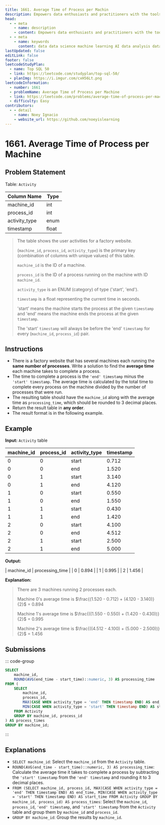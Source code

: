 ```yaml
---
title: 1661. Average Time of Process per Machin
description: Empowers data enthusiasts and practitioners with the tools and knowledge to unlock the potential of data.
head:
  - - meta
    - name: description
    - content: Empowers data enthusiasts and practitioners with the tools and knowledge to unlock the potential of data.
  - - meta
    - name: keywords
      content: data data science machine learning AI data analysis data-driven data enthusiasts data practitioners
lastUpdated: false
editLink: false
footer: false
leetcodeStudyPlan:
  - name: Top SQL 50
  - link: https://leetcode.com/studyplan/top-sql-50/
  - planImg: https://i.imgur.com/cxH56Lt.png
leetcodeInformation:
  - number: 1661
  - problemName: Average Time of Process per Machine
  - link: https://leetcode.com/problems/average-time-of-process-per-machine/
  - difficulty: Easy
contributors:
  - - detail
    - name: Noey Ignacio
    - website_url: https://github.com/noeyislearning
---
```


# 1661. Average Time of Process per Machine

## Problem Statement

Table: `Activity`

<ScrollableTableContainer>

| Column Name   | Type  |
| ------------- | ----- |
| machine_id    | int   |
| process_id    | int   |
| activity_type | enum  |
| timestamp     | float |

</ScrollableTableContainer>

> The table shows the user activities for a factory website.
>
> (`machine_id`, `process_id`, `activity_type`) is the primary key (combination of columns with unique values) of this table.
>
> `machine_id` is the ID of a machine.
>
> `process_id` is the ID of a process running on the machine with ID `machine_id`.
>
> `activity_type` is an ENUM (category) of type ('start', 'end').
>
> `timestamp` is a float representing the current time in seconds.
>
> 'start' means the machine starts the process at the given `timestamp` and 'end' means the machine ends the process at the given `timestamp`.
>
> The 'start' `timestamp` will always be before the 'end' `timestamp` for every (`machine_id`, `process_id`) pair.

## Instructions

- There is a factory website that has several machines each running the **same number of processes**. Write a solution to find the **average time** each machine takes to complete a process.
- The time to complete a process is the `'end' timestamp` minus the `'start' timestamp`. The average time is calculated by the total time to complete every process on the machine divided by the number of processes that were run.
- The resulting table should have the `machine_id` along with the average time as `processing_time`, which should be rounded to 3 decimal places.
- Return the result table in **any order**.
- The result format is in the following example.

## Example

**Input:** `Activity` table

<ScrollableTableContainer>

| machine_id | process_id | activity_type | timestamp |
| ---------- | ---------- | ------------- | --------- |
| 0          | 0          | start         | 0.712     |
| 0          | 0          | end           | 1.520     |
| 0          | 1          | start         | 3.140     |
| 0          | 1          | end           | 4.120     |
| 1          | 0          | start         | 0.550     |
| 1          | 0          | end           | 1.550     |
| 1          | 1          | start         | 0.430     |
| 1          | 1          | end           | 1.420     |
| 2          | 0          | start         | 4.100     |
| 2          | 0          | end           | 4.512     |
| 2          | 1          | start         | 2.500     |
| 2          | 1          | end           | 5.000     |

</ScrollableTableContainer>

**Output:**

| machine_id | processing_time |
| 0 | 0.894 |
| 1 | 0.995 |
| 2 | 1.456 |

**Explanation:**

> There are 3 machines running 2 processes each.
>
> Machine 0's average time is
> $\frac{(1.520 - 0.712) + (4.120 - 3.140)}{2}$ = $0.894$
>
> Machine 1's average time is $\frac{((1.550 - 0.550) + (1.420 - 0.430))}{2}$ = $0.995$
>
> Machine 2's average time is $\frac{((4.512 - 4.100) + (5.000 - 2.500))}{2}$ = $1.456$

## Submissions

::: code-group

```sql [PostgreSQL] :line-numbers
SELECT
    machine_id,
    ROUND(AVG(end_time - start_time)::numeric, 3) AS processing_time
FROM (
    SELECT
        machine_id,
        process_id,
        MAX(CASE WHEN activity_type = 'end' THEN timestamp END) AS end_time,
        MIN(CASE WHEN activity_type = 'start' THEN timestamp END) AS start_time
    FROM Activity
    GROUP BY machine_id, process_id
) AS process_times
GROUP BY machine_id;
```

:::

## Explanations

<CustomAccordion title="PostgreSQL" submitted_by="@noeyislearning" submit_website_url="https://github.com/noeyislearning" :collapsed=false>

- `SELECT machine_id`: Select the `machine_id` from the `Activity` table.
- `ROUND(AVG(end_time - start_time)::numeric, 3) AS processing_time`: Calculate the average time it takes to complete a process by subtracting the `'start' timestamp` from the `'end' timestamp` and rounding it to 3 decimal places.
- `FROM (SELECT machine_id, process_id, MAX(CASE WHEN activity_type = 'end' THEN timestamp END) AS end_time, MIN(CASE WHEN activity_type = 'start' THEN timestamp END) AS start_time FROM Activity GROUP BY machine_id, process_id) AS process_times`: Select the `machine_id`, `process_id`, `'end' timestamp`, and `'start' timestamp` from the `Activity` table and group them by `machine_id` and `process_id`.
- `GROUP BY machine_id`: Group the results by `machine_id`.

</CustomAccordion>
